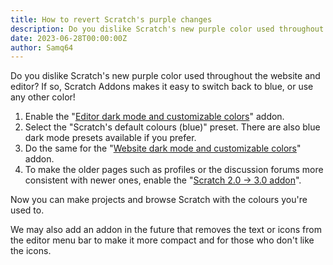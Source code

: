 ```yaml
---
title: How to revert Scratch's purple changes
description: Do you dislike Scratch's new purple color used throughout the website and editor? If so, Scratch Addons makes it easy to switch back to blue, or use any other color!
date: 2023-06-28T00:00:00Z
author: Samq64
---
```

Do you dislike Scratch's new purple color used throughout the website and editor? If so, Scratch Addons makes it easy to switch back to blue, or use any other color!

1. Enable the "[Editor dark mode and customizable colors](https://scratch.mit.edu/scratch-addons-extension/settings#addon-editor-dark-mode)" addon.
2. Select the "Scratch's default colours (blue)" preset. There are also blue dark mode presets available if you prefer.
3. Do the same for the "[Website dark mode and customizable colors](https://scratch.mit.edu/scratch-addons-extension/settings#addon-dark-www)" addon.
4. To make the older pages such as profiles or the discussion forums more consistent with newer ones, enable the "[Scratch 2.0 → 3.0 addon](https://scratch.mit.edu/scratch-addons-extension/settings#addon-scratchr2)".

Now you can make projects and browse Scratch with the colours you're used to.

We may also add an addon in the future that removes the text or icons from the editor menu bar to make it more compact and for those who don't like the icons.
